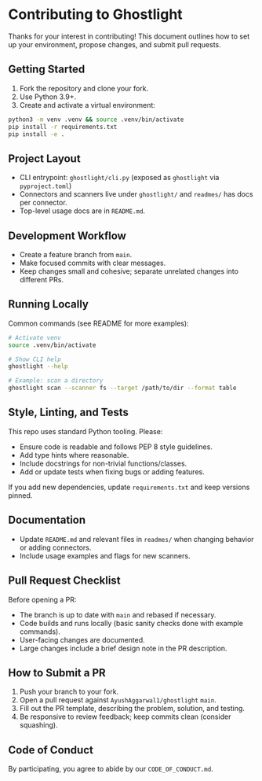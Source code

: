 Contributing to Ghostlight
==========================

Thanks for your interest in contributing! This document outlines how to set up your environment, propose changes, and submit pull requests.

Getting Started
---------------

1. Fork the repository and clone your fork.
2. Use Python 3.9+.
3. Create and activate a virtual environment:

```bash
python3 -m venv .venv && source .venv/bin/activate
pip install -r requirements.txt
pip install -e .
```

Project Layout
--------------

- CLI entrypoint: `ghostlight/cli.py` (exposed as `ghostlight` via `pyproject.toml`)
- Connectors and scanners live under `ghostlight/` and `readmes/` has docs per connector.
- Top-level usage docs are in `README.md`.

Development Workflow
--------------------

- Create a feature branch from `main`.
- Make focused commits with clear messages.
- Keep changes small and cohesive; separate unrelated changes into different PRs.

Running Locally
---------------

Common commands (see README for more examples):

```bash
# Activate venv
source .venv/bin/activate

# Show CLI help
ghostlight --help

# Example: scan a directory
ghostlight scan --scanner fs --target /path/to/dir --format table
```

Style, Linting, and Tests
-------------------------

This repo uses standard Python tooling. Please:

- Ensure code is readable and follows PEP 8 style guidelines.
- Add type hints where reasonable.
- Include docstrings for non-trivial functions/classes.
- Add or update tests when fixing bugs or adding features.

If you add new dependencies, update `requirements.txt` and keep versions pinned.

Documentation
-------------

- Update `README.md` and relevant files in `readmes/` when changing behavior or adding connectors.
- Include usage examples and flags for new scanners.

Pull Request Checklist
----------------------

Before opening a PR:

- The branch is up to date with `main` and rebased if necessary.
- Code builds and runs locally (basic sanity checks done with example commands).
- User-facing changes are documented.
- Large changes include a brief design note in the PR description.

How to Submit a PR
------------------

1. Push your branch to your fork.
2. Open a pull request against `AyushAggarwal1/ghostlight` `main`.
3. Fill out the PR template, describing the problem, solution, and testing.
4. Be responsive to review feedback; keep commits clean (consider squashing).

Code of Conduct
---------------

By participating, you agree to abide by our `CODE_OF_CONDUCT.md`.


